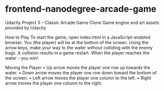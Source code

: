 frontend-nanodegree-arcade-game
===============================

Udacity Project 3 – Classic Arcade Game Clone
Game engine and art assets provided by Udacity

How to Play
To start the game, open index.html in a JavaScript-enabled browser. You (the player) will be at the bottom of the screen. Using the arrow keys, make your way to the water without colliding with the enemy bugs. A collision results in a game restart. When the player reaches the water - you win!

Moving the Player
•	Up arrow moves the player one row up towards the water.
•	Down arrow moves the player one row down toward the bottom of the screen.
•	Left arrow moves the player one column to the left.
•	Right arrow moves the player one column to the right.
